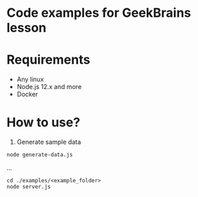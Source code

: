 # Code examples for GeekBrains lesson

# Requirements
* Any linux
* Node.js 12.x and more
* Docker

# How to use?

1. Generate sample data
```
node generate-data.js
```

...

```
cd ./examples/<example_folder>
node server.js
```